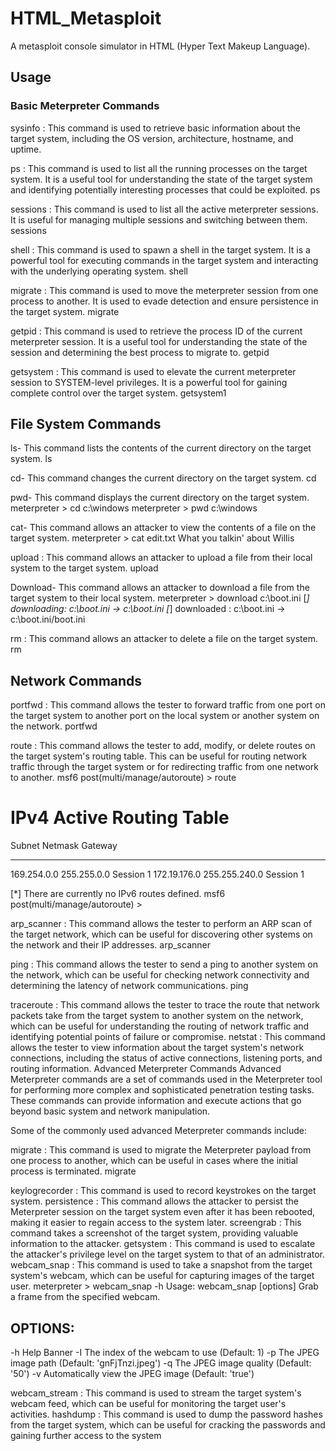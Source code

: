 # HTML_Metasploit
A metasploit console simulator in HTML (Hyper Text Makeup Language).


## Usage

### Basic Meterpreter Commands

 sysinfo : This command is used to retrieve basic information about the target system, including the OS version, architecture, hostname, and uptime.


ps : This command is used to list all the running processes on the target system. It is a useful tool for understanding the state of the target system and identifying potentially interesting processes that could be exploited.
ps

sessions : This command is used to list all the active meterpreter sessions. It is useful for managing multiple sessions and switching between them.
sessions

shell : This command is used to spawn a shell in the target system. It is a powerful tool for executing commands in the target system and interacting with the underlying operating system.
shell

migrate : This command is used to move the meterpreter session from one process to another. It is used to evade detection and ensure persistence in the target system.
migrate

getpid : This command is used to retrieve the process ID of the current meterpreter session. It is a useful tool for understanding the state of the session and determining the best process to migrate to.
getpid

getsystem : This command is used to elevate the current meterpreter session to SYSTEM-level privileges. It is a powerful tool for gaining complete control over the target system.
getsystem1

## File System Commands


ls- This command lists the contents of the current directory on the target system.
ls

cd- This command changes the current directory on the target system.
cd

pwd- This command displays the current directory on the target system.
meterpreter > cd c:\windows
 meterpreter > pwd
 c:\windows

cat- This command allows an attacker to view the contents of a file on the target system.
meterpreter > cat edit.txt
  What you talkin' about Willis

upload : This command allows an attacker to upload a file from their local system to the target system.
upload

Download- This command allows an attacker to download a file from the target system to their local system.
 meterpreter > download c:\\boot.ini
  [*] downloading: c:\boot.ini -> c:\boot.ini
  [*] downloaded : c:\boot.ini -> c:\boot.ini/boot.ini

rm : This command allows an attacker to delete a file on the target system.
rm

## Network Commands

portfwd : This command allows the tester to forward traffic from one port on the target system to another port on the local system or another system on the network.
portfwd

route : This command allows the tester to add, modify, or delete routes on the target system's routing table. This can be useful for routing network traffic through the target system or for redirecting traffic from one network to another.
msf6 post(multi/manage/autoroute) > route

IPv4 Active Routing Table
=========================

   Subnet             Netmask            Gateway
   ------             -------            -------
   169.254.0.0        255.255.0.0        Session 1
   172.19.176.0       255.255.240.0      Session 1

[*] There are currently no IPv6 routes defined.
msf6 post(multi/manage/autoroute) >

arp_scanner : This command allows the tester to perform an ARP scan of the target network, which can be useful for discovering other systems on the network and their IP addresses.
arp_scanner

ping : This command allows the tester to send a ping to another system on the network, which can be useful for checking network connectivity and determining the latency of network communications.
ping

traceroute : This command allows the tester to trace the route that network packets take from the target system to another system on the network, which can be useful for understanding the routing of network traffic and identifying potential points of failure or compromise.
netstat : This command allows the tester to view information about the target system's network connections, including the status of active connections, listening ports, and routing information.
Advanced Meterpreter Commands
Advanced Meterpreter commands are a set of commands used in the Meterpreter tool for performing more complex and sophisticated penetration testing tasks. These commands can provide information and execute actions that go beyond basic system and network manipulation.

Some of the commonly used advanced Meterpreter commands include:

migrate : This command is used to migrate the Meterpreter payload from one process to another, which can be useful in cases where the initial process is terminated.
migrate

keylogrecorder : This command is used to record keystrokes on the target system.
persistence : This command allows the attacker to persist the Meterpreter session on the target system even after it has been rebooted, making it easier to regain access to the system later.
screengrab : This command takes a screenshot of the target system, providing valuable information to the attacker.
getsystem : This command is used to escalate the attacker's privilege level on the target system to that of an administrator.
webcam_snap : This command is used to take a snapshot from the target system's webcam, which can be useful for capturing images of the target user.
meterpreter > webcam_snap -h
  Usage: webcam_snap [options]
  Grab a frame from the specified webcam.
  
  ## OPTIONS:
  
  -h      Help Banner
  -I The index of the webcam to use (Default: 1)
  -p   The JPEG image path (Default: 'gnFjTnzi.jpeg')
  -q   The JPEG image quality (Default: '50')
  -v   Automatically view the JPEG image (Default: 'true')

webcam_stream : This command is used to stream the target system's webcam feed, which can be useful for monitoring the target user's activities.
hashdump : This command is used to dump the password hashes from the target system, which can be useful for cracking the passwords and gaining further access to the system
